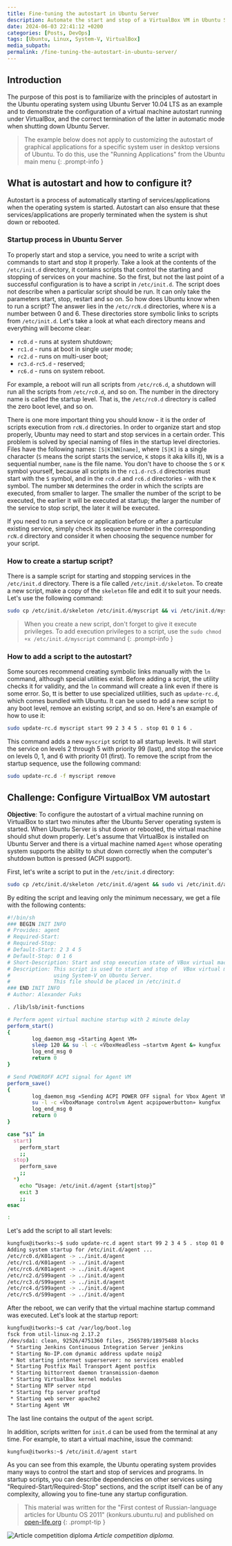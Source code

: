 ```yaml
---
title: Fine-tuning the autostart in Ubuntu Server
description: Automate the start and stop of a VirtualBox VM in Ubuntu Server.
date: 2024-06-03 22:41:12 +0200
categories: [Posts, DevOps]
tags: [Ubuntu, Linux, System-V, VirtualBox]
media_subpath: 
permalink: /fine-tuning-the-autostart-in-ubuntu-server/
---
```


## Introduction
The purpose of this post is to familiarize with the principles of autostart in the Ubuntu operating system using Ubuntu Server 10.04 LTS as an example and to demonstrate the configuration of a virtual machine autostart running under VirtualBox, and the correct termination of the latter in automatic mode when shutting down Ubuntu Server.

> The example below does not apply to customizing the autostart of graphical applications for a specific system user in desktop versions of Ubuntu. To do this, use the "Running Applications" from the Ubuntu main menu
{: .prompt-info }

## What is autostart and how to configure it?
Autostart is a process of automatically starting of services/applications when the operating system is started. Autostart can also ensure that these services/applications are properly terminated when the system is shut down or rebooted.

### Startup process in Ubuntu Server
To properly start and stop a service, you need to write a script with commands to start and stop it properly. Take a look at the contents of the `/etc/init.d` directory, it contains scripts that control the starting and stopping of services on your machine. So the first, but not the last point of a successful configuration is to have a script in `/etc/init.d`. The script does not describe when a particular script should be run. It can only take the parameters start, stop, restart and so on. So how does Ubuntu know when to run a script? The answer lies in the `/etc/rcN.d` directories, where `N` is a number between 0 and 6. These directories store symbolic links to scripts from `/etc/init.d`. Let's take a look at what each directory means and everything will become clear:
- `rc0.d` - runs at system shutdown;
- `rc1.d` - runs at boot in single user mode;
- `rc2.d` - runs on multi-user boot;
- `rc3.d-rc5.d` - reserved;
- `rc6.d` - runs on system reboot.

For example, a reboot will run all scripts from `/etc/rc6.d`, a shutdown will run all the scripts from `/etc/rc0.d`, and so on. The number in the directory name is called the startup level. That is, the `/etc/rc0.d` directory is called the zero boot level, and so on.

There is one more important thing you should know - it is the order of scripts execution from `rcN.d` directories. In order to organize start and stop properly, Ubuntu may need to start and stop services in a certain order. This problem is solved by special naming of files in the startup level directories. Files have the following names: `[S|K]NN[name]`, where `[S|K]` is a single character (`S` means the script starts the service, `K` stops it aka kills it), `NN` is a sequential number, `name` is the file name. You don't have to choose the `S` or `K` symbol yourself, because all scripts in the `rc1.d-rc5.d` directories must start with the `S` symbol, and in the `rc0.d` and `rc6.d` directories - with the `K` symbol. The number `NN` determines the order in which the scripts are executed, from smaller to larger. The smaller the number of the script to be executed, the earlier it will be executed at startup; the larger the number of the service to stop script, the later it will be executed.

If you need to run a service or application before or after a particular existing service, simply check its sequence number in the corresponding `rcN.d` directory and consider it when choosing the sequence number for your script.

### How to create a startup script?
There is a sample script for starting and stopping services in the `/etc/init.d` directory. There is a file called `/etc/init.d/skeleton`. To create a new script, make a copy of the `skeleton` file and edit it to suit your needs. Let's use the following command:

```bash
sudo cp /etc/init.d/skeleton /etc/init.d/myscript && vi /etc/init.d/myscript
```

> When you create a new script, don't forget to give it execute privileges. To add execution privileges to a script, use the `sudo chmod +x /etc/init.d/myscript` command
{: .prompt-info }

### How to add a script to the autostart?
Some sources recommend creating symbolic links manually with the `ln` command, although special utilities exist. Before adding a script, the utility checks it for validity, and the `ln` command will create a link even if there is some error. So, tt is better to use specialized utilities, such as `update-rc.d`, which comes bundled with Ubuntu. It can be used to add a new script to any boot level, remove an existing script, and so on. Here's an example of how to use it:

```bash
sudo update-rc.d myscript start 99 2 3 4 5 . stop 01 0 1 6 .
```

This command adds a new `myscript` script to all startup levels. It will start the service on levels 2 through 5 with priority 99 (last), and stop the service on levels 0, 1, and 6 with priority 01 (first).
To remove the script from the startup sequence, use the following command:

```bash
sudo update-rc.d -f myscript remove
```

## Challenge: Configure VirtualBox VM autostart
**Objective**: To configure the autostart of a virtual machine running on VirtualBox to start two minutes after the Ubuntu Server operating system is started. When Ubuntu Server is shut down or rebooted, the virtual machine should shut down properly.
Let's assume that VirtualBox is installed on Ubuntu Server and there is a virtual machine named `Agent` whose operating system supports the ability to shut down correctly when the computer's shutdown button is pressed (ACPI support).

First, let's write a script to put in the `/etc/init.d` directory:

```bash
sudo cp /etc/init.d/skeleton /etc/init.d/agent && sudo vi /etc/init.d/agent
```

By editing the script and leaving only the minimum necessary, we get a file with the following contents:

```sh
#!/bin/sh
### BEGIN INIT INFO
# Provides: agent
# Required-Start:
# Required-Stop:
# Default-Start: 2 3 4 5
# Default-Stop: 0 1 6
# Short-Description: Start and stop execution state of VBox virtual machines
# Description: This script is used to start and stop of  VBox virtual machines 
#              using System-V on Ubuntu Server.
#              This file should be placed in /etc/init.d
### END INIT INFO
# Author: Alexander Fuks

. /lib/lsb/init-functions

# Perform agent virtual machine startup with 2 minute delay
perform_start()
{
        log_daemon_msg «Starting Agent VM»
        sleep 120 && su -l -c «VboxHeadless –startvm Agent &» kungfux
        log_end_msg 0
        return 0
}

# Send POWEROFF ACPI signal for Agent VM
perform_save()
{
        log_daemon_msg «Sending ACPI POWER OFF signal for Vbox Agent VM»
        su -l -c «VboxManage controlvm Agent acpipowerbutton» kungfux
        log_end_msg 0
        return 0
}

case “$1” in
  start)
    perform_start
    ;;
  stop)
    perform_save
    ;;  
  *)
    echo “Usage: /etc/init.d/agent {start|stop}”
    exit 3
    ;;
esac

:
```

Let's add the script to all start levels:

```bash
kungfux@itworks:~$ sudo update-rc.d agent start 99 2 3 4 5 . stop 01 0 1 6 .
Adding system startup for /etc/init.d/agent ...
/etc/rc0.d/K01agent -> ../init.d/agent
/etc/rc1.d/K01agent -> ../init.d/agent
/etc/rc6.d/K01agent -> ../init.d/agent
/etc/rc2.d/S99agent -> ../init.d/agent
/etc/rc3.d/S99agent -> ../init.d/agent
/etc/rc4.d/S99agent -> ../init.d/agent
/etc/rc5.d/S99agent -> ../init.d/agent
```

After the reboot, we can verify that the virtual machine startup command was executed. Let's look at the startup report:

```bash
kungfux@itworks:~$ cat /var/log/boot.log 
fsck from util-linux-ng 2.17.2 
/dev/sda1: clean, 92526/4751360 files, 2565789/18975488 blocks 
 * Starting Jenkins Continuous Integration Server jenkins 
 * Starting No-IP.com dynamic address update noip2 
 * Not starting internet superserver: no services enabled 
 * Starting Postfix Mail Transport Agent postfix 
 * Starting bittorrent daemon transmission-daemon 
 * Starting VirtualBox kernel modules 
 * Starting NTP server ntpd 
 * Starting ftp server proftpd 
 * Starting web server apache2 
 * Starting Agent VM
```

The last line contains the output of the `agent` script.

In addition, scripts written for `init.d` can be used from the terminal at any time. For example, to start a virtual machine, issue the command:

```bash
kungfux@itworks:~$ /etc/init.d/agent start
```

As you can see from this example, the Ubuntu operating system provides many ways to control the start and stop of services and programs. In startup scripts, you can describe dependencies on other services using "Required-Start/Required-Stop" sections, and the script itself can be of any complexity, allowing you to fine-tune any startup configuration.

> This material was written for the "First contest of Russian-language articles for Ubuntu OS 2011" (konkurs.ubuntu.ru) and published on [open-life.org](https://open-life.org/blog/1862.html)
{: .prompt-tip }

![Article competition diploma](diploma.webp)
_Article competition diploma._
